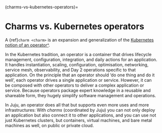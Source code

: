 (charms-vs-kubernetes-operators)=
# Charms vs. Kubernetes operators

A {ref}`charm <charm>` is an expansion and generalization of the [Kubernetes notion of an operator^](https://kubernetes.io/docs/concepts/extend-kubernetes/operator/).

In the Kubernetes tradition, an operator is a container that drives lifecycle management, configuration, integration, and daily actions for an application. It handles instantiation, scaling, configuration, optimisation, networking, service mesh, observability, and Day 2 operations specific to that application. On the principle that an operator should ‘do one thing and do it well’, each operator drives a single application or service. However, it can be composed with other operators to deliver a complex application or service. Because operators package expert knowledge in a reusable and shareable form, they hugely simplify software management and operations.

In Juju, an operator does all that but supports even more uses and more infrastructures: With *charms* (coordinated by Juju) you can not only deploy an application but also connect it to other applications, and you can use not just Kubernetes clusters, but containers, virtual machines, and bare metal machines as well, on public or private cloud.
